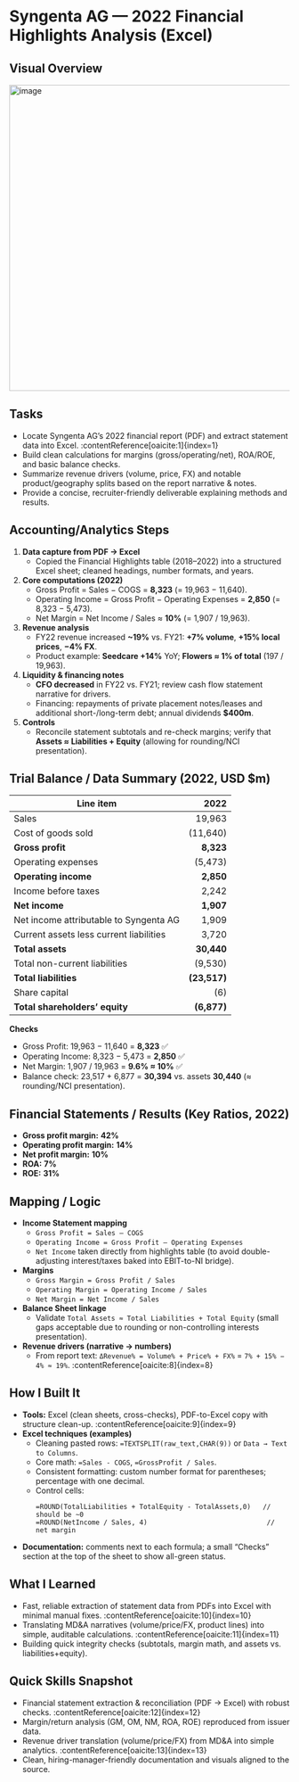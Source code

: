 # Syngenta AG — 2022 Financial Highlights Analysis (Excel)

## Visual Overview
<img width="740" height="549" alt="image" src="https://github.com/user-attachments/assets/e4d8fecf-645e-4c1c-af76-7c08e1aee583" />



## Tasks
- Locate Syngenta AG’s 2022 financial report (PDF) and extract statement data into Excel. :contentReference[oaicite:1]{index=1}  
- Build clean calculations for margins (gross/operating/net), ROA/ROE, and basic balance checks.  
- Summarize revenue drivers (volume, price, FX) and notable product/geography splits based on the report narrative & notes.
- Provide a concise, recruiter-friendly deliverable explaining methods and results.

## Accounting/Analytics Steps
1. **Data capture from PDF → Excel**  
   - Copied the Financial Highlights table (2018–2022) into a structured Excel sheet; cleaned headings, number formats, and years.
2. **Core computations (2022)**  
   - Gross Profit = Sales − COGS = **8,323** (= 19,963 − 11,640).  
   - Operating Income = Gross Profit − Operating Expenses = **2,850** (= 8,323 − 5,473).  
   - Net Margin = Net Income / Sales ≈ **10%** (= 1,907 / 19,963).  
3. **Revenue analysis**  
   - FY22 revenue increased **~19%** vs. FY21: **+7% volume**, **+15% local prices**, **−4% FX**. 
   - Product example: **Seedcare +14%** YoY; **Flowers ≈ 1% of total** (197 / 19,963).
4. **Liquidity & financing notes**  
   - **CFO decreased** in FY22 vs. FY21; review cash flow statement narrative for drivers. 
   - Financing: repayments of private placement notes/leases and additional short-/long-term debt; annual dividends **$400m**. 
5. **Controls**  
   - Reconcile statement subtotals and re-check margins; verify that **Assets ≈ Liabilities + Equity** (allowing for rounding/NCI presentation).

## Trial Balance / Data Summary (2022, USD $m)

| Line item                                   | 2022 |
|---|---:|
| Sales                                       | 19,963 |
| Cost of goods sold                          | (11,640) |
| **Gross profit**                            | **8,323** |
| Operating expenses                          | (5,473) |
| **Operating income**                        | **2,850** |
| Income before taxes                         | 2,242 |
| **Net income**                              | **1,907** |
| Net income attributable to Syngenta AG      | 1,909 |
| Current assets less current liabilities      | 3,720 |
| **Total assets**                             | **30,440** |
| Total non-current liabilities               | (9,530) |
| **Total liabilities**                        | **(23,517)** |
| Share capital                               | (6) |
| **Total shareholders’ equity**               | **(6,877)** |

**Checks**
- Gross Profit: 19,963 − 11,640 = **8,323** ✅  
- Operating Income: 8,323 − 5,473 = **2,850** ✅  
- Net Margin: 1,907 / 19,963 = **9.6% ≈ 10%** ✅  
- Balance check: 23,517 + 6,877 = **30,394** vs. assets **30,440** (≈ rounding/NCI presentation).  

## Financial Statements / Results (Key Ratios, 2022)
- **Gross profit margin:** **42%**  
- **Operating profit margin:** **14%**  
- **Net profit margin:** **10%**  
- **ROA:** **7%**  
- **ROE:** **31%**  


## Mapping / Logic
- **Income Statement mapping**
  - `Gross Profit = Sales – COGS`
  - `Operating Income = Gross Profit – Operating Expenses`
  - `Net Income` taken directly from highlights table (to avoid double-adjusting interest/taxes baked into EBIT-to-NI bridge).
- **Margins**
  - `Gross Margin = Gross Profit / Sales`
  - `Operating Margin = Operating Income / Sales`
  - `Net Margin = Net Income / Sales`
- **Balance Sheet linkage**
  - Validate `Total Assets ≈ Total Liabilities + Total Equity` (small gaps acceptable due to rounding or non-controlling interests presentation).
- **Revenue drivers (narrative → numbers)**
  - From report text: `ΔRevenue% = Volume% + Price% + FX%` = `7% + 15% − 4% ≈ 19%`. :contentReference[oaicite:8]{index=8}

## How I Built It
- **Tools:** Excel (clean sheets, cross-checks), PDF-to-Excel copy with structure clean-up. :contentReference[oaicite:9]{index=9}
- **Excel techniques (examples)**  
  - Cleaning pasted rows: `=TEXTSPLIT(raw_text,CHAR(9))` or `Data → Text to Columns`.  
  - Core math: `=Sales - COGS`, `=GrossProfit / Sales`.  
  - Consistent formatting: custom number format for parentheses; percentage with one decimal.  
  - Control cells:  
    ```excel
    =ROUND(TotalLiabilities + TotalEquity - TotalAssets,0)   // should be ~0
    =ROUND(NetIncome / Sales, 4)                              // net margin
    ```
- **Documentation:** comments next to each formula; a small “Checks” section at the top of the sheet to show all-green status.

## What I Learned
- Fast, reliable extraction of statement data from PDFs into Excel with minimal manual fixes. :contentReference[oaicite:10]{index=10}  
- Translating MD&A narratives (volume/price/FX, product lines) into simple, auditable calculations. :contentReference[oaicite:11]{index=11}  
- Building quick integrity checks (subtotals, margin math, and assets vs. liabilities+equity).


## Quick Skills Snapshot
- Financial statement extraction & reconciliation (PDF → Excel) with robust checks. :contentReference[oaicite:12]{index=12}  
- Margin/return analysis (GM, OM, NM, ROA, ROE) reproduced from issuer data.  
- Revenue driver translation (volume/price/FX) from MD&A into simple analytics. :contentReference[oaicite:13]{index=13}  
- Clean, hiring-manager-friendly documentation and visuals aligned to the source.

